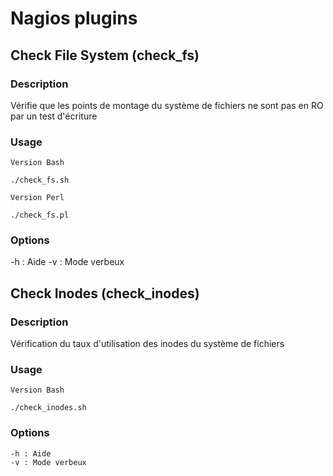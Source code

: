 # Nagios plugins

## Check File System (check_fs)

### Description
Vérifie que les points de montage du système de fichiers ne sont pas en RO par un test d'écriture

### Usage
 ```
Version Bash

./check_fs.sh
```
```
Version Perl

./check_fs.pl
```

### Options
-h : Aide
-v : Mode verbeux

## Check Inodes (check_inodes)

### Description
Vérification du taux d'utilisation des inodes du système de fichiers

### Usage
```
Version Bash

./check_inodes.sh
```

### Options
```
-h : Aide
-v : Mode verbeux
```
